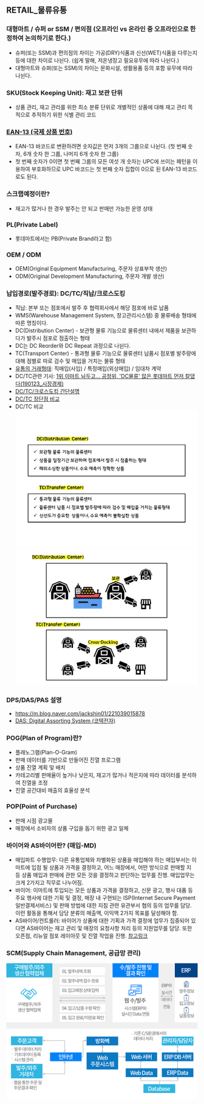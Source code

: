 ## RETAIL_물류유통

### 대형마트 / 슈퍼 or SSM / 편의점 (오프라인 vs 온라인 중 오프라인으로 한정하여 논의하기로 한다.)
- 슈퍼(또는 SSM)과 편의점의 차이는 가공(DRY)식품과 신선(WET)식품을 다루는지 등에 대한 차이로 나뉜다. (쉽게 말해, 저온냉장고 필요유무에 따라 나뉜다.)
- 대형마트와 슈펴(또는 SSM)의 차이는 문화시설, 생활용품 등의 포함 유무에 따라 나뉜다.

### SKU(Stock Keeping Unit): 재고 보관 단위
- 상품 관리, 재고 관리를 위한 최소 분류 단위로 개별적인 상품에 대해 재고 관리 목적으로 추적하기 위한 식별 관리 코드

### [EAN-13 (국제 상품 번호)](https://ko.wikipedia.org/wiki/국제_상품_번호)
- EAN-13 바코드로 변환하려면 숫자값은 먼저 3개의 그룹으로 나뉜다. (첫 번째 숫자, 6개 숫자 한 그룹, 나머지 6개 숫자 한 그룹) 
- 첫 번째 숫자가 0이면 첫 번째 그룹의 모든 여섯 개 숫자는 UPC에 쓰이는 패턴을 이용하여 부호화하므로 UPC 바코드는 첫 번째 숫자 집합이 0으로 된 EAN-13 바코드로도 된다.

### 스크랩예정이란?
- 재고가 많거나 한 경우 발주는 안 되고 판매만 가능한 운영 상태

### PL(Private Label)
- 롯데마트에서는 PB(Private Brand라고 함)

### OEM / ODM
- OEM(Original Equipment Manufacturing, 주문자 상표부착 생산)
- ODM(Original Development Manufacturing, 주문자 개발 생산)

### 납입경로(발주경로): DC/TC/직납/크로스도킹

- 직납: 본부 또는 점포에서 발주 후 협력회사에서 해당 점포에 바로 납품
- WMS(Warehouse Management System, 창고관리시스템)  중 물류배송 형태에 따른 명칭이다.
- DC(Distribution Center) - 보관형 물류 기능으로 물류센터 내에서 제품을 보관하다가 발주시 점포로 점출하는 형태
- DC는 DC Reorder와 DC Repeat 과정으로 나뉜다.
- TC(Transport Center) - 통과형 물류 기능으로 물류센터 납품시 점포별 발주량에 대해 점별로 따로 검수 및 매입을 거치는 물류 형태
- [유통의 거래형태](https://m.blog.naver.com/PostView.nhn?blogId=wookwook5265&logNo=220366228754&proxyReferer=https:%2F%2Fwww.google.com%2F): 직매입(사입) / 특정매입(외상매입) / 임대차 계약
- DC/TC관련 기사: [1위 이마트 놔두고... 공정위, 'DC물류' 많은 롯데마트 먼저 칼댔다(190123_시장경제)](http://www.meconomynews.com/news/articleView.html?idxno=19946)
- [DC/TC/크로스도킹 간단설명](https://linked2ev.github.io/ecommerce/2019/02/13/Ecommerce-news_20190213/)
- [DC/TC 장단점 비교](https://m.blog.naver.com/PostView.nhn?blogId=zldzkfn&logNo=110032597630&proxyReferer=https:%2F%2Fwww.google.com%2F)
- DC/TC 비교
![TC DC PC_1](https://github.com/sooyun429/TIL_2021/blob/master/images/TC%20DC%20PC_1.jpg?raw=true)
![TC DC PC_2](https://github.com/sooyun429/TIL_2021/blob/master/images/TC%20DC%20PC_2.jpg?raw=true)

### DPS/DAS/PAS 설명
- https://m.blog.naver.com/jackshin01/221039015878
- [DAS: Digital Assorting System (코텍전자)](http://www.e-kotech.co.kr/sub02_03.php)

### POG(Plan of Program)란?
- 플래노그램(Plan-O-Gram)
- 판매 데이터를 기반으로 만들어진 진열 프로그램
- 상품 진열 계획 및 배치
- 카테고리별 판매율이 높거나 낮은지, 재고가 많거나 적은지에 따라 데이터를 분석하여 진열을 조정
- 진열 공간대비 매출의 효율성 분석

### POP(Point of Purchase)
- 판매 시점 광고물
- 매장에서 소비자의 상품 구입을 돕기 위한 광고 일체

### 바이어와 AS바이어란? (매입-MD)
- 매입파트 수행업무: 다른 유통업체와 차별화된 상품을 매입해야 하는 매입부서는 이마트에 입점 될 상품과 가격을 결정하고, 어느 매장에서, 어떤 방식으로 판매할 지 등 상품 매입과 판매에 관한 모든 것을 결정하고 판단하는 업무를 진행. 매입업무는 크게 2가지고 직무로 나누어짐.
- 바이어: 이마트에 투입되는 모든 상품과 가격을 결정하고, 신문 광고, 행사 대품 등 주요 행사에 대한 기획 및 결정, 매장 내 구현되는 ISP(Internet Secure Payment 일반결제서비스) 및 판매 방법에 대한 지침 관련 유관부서 협의 등의 업무를 담당. 이런 활동을 통해서 담당 분류의 매출액, 이익액 2가지 목표를 달성해야 함.
- AS바이어/컨트롤러: 바이어가 상품에 대한 기획과 가격 결정에 업무가 집중되어 있다면 AS바이어는 재고 관리 및 매장의 요청사항 처리 등의 지원업무를 담당. 또한 오픈점, 리뉴얼 점포 레이아웃 및 진열 작업을 진행.
[참고링크](http://www.educe.co.kr/company/jobinfo_view.php?sma_no=958&keyword=&search_txt2=)

### SCM(Supply Chain Management, 공급망 관리)
![SCM 흐름도](https://github.com/sooyun429/TIL_2021/blob/master/images/SCM%20%ED%9D%90%EB%A6%84%EB%8F%84.gif?raw=true)

